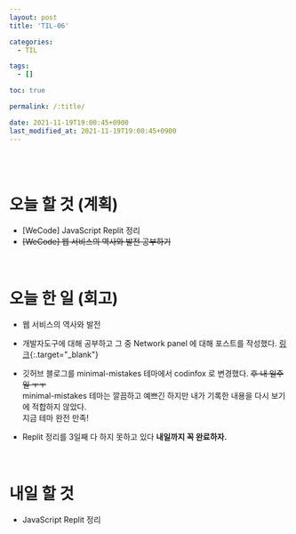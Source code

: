 ```yaml
---
layout: post
title: 'TIL-06'

categories:
  - TIL

tags:
  - []

toc: true

permalink: /:title/

date: 2021-11-19T19:00:45+0900
last_modified_at: 2021-11-19T19:00:45+0900
---
```


<br>
<br>

# 오늘 할 것 (계획)

- [WeCode] JavaScript Replit 정리
- ~~[WeCode] 웹 서비스의 역사와 발전 공부하기~~

<br>

# 오늘 한 일 (회고)

- 웹 서비스의 역사와 발전
- 개발자도구에 대해 공부하고 그 중 Network panel 에 대해 포스트를 작성했다. [링크](../wecode-08){:.target="\_blank"}
- 깃허브 블로그를 minimal-mistakes 테마에서 codinfox 로 변경했다. ~~후 내 일주일 ㅜㅜ~~  
  minimal-mistakes 테마는 깔끔하고 예쁘긴 하지만 내가 기록한 내용을 다시 보기에 적합하지 않았다.  
  지금 테마 완전 만족!

- Replit 정리를 3일째 다 하지 못하고 있다 **내일까지 꼭 완료하자.**

<br>

# 내일 할 것

- JavaScript Replit 정리

